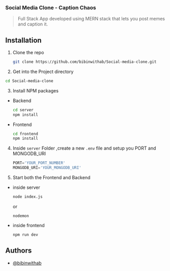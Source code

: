 
### Social Media Clone - Caption Chaos

>Full Stack App developed using MERN stack that lets you post memes and caption it.

## Installation

1. Clone the repo
   ```sh
   git clone https://github.com/bibinwithab/Social-media-clone.git
   ```

2. Get into the Project directory
  ```sh
  cd Social-media-clone
  ```

3. Install NPM packages

- Backend
   ```sh
   cd server
   npm install
   ```
- Frontend
   ```sh
   cd frontend
   npm install
   ```
4. Inside `server` Folder ,create a new `.env` file and setup you PORT and MONGODB_URI
   ```js
   PORT='YOUR_PORT_NUMBER' 
   MONGODB_URI='YOUR_MONGODB_URI'
   ```
5. Start both the Frontend and Backend
- inside server
   ```sh
   node index.js
   ```
   or
   ```
   nodemon
   ```
- inside frontend
   ```sh
   npm run dev
   ```
## Authors

- [@bibinwithab](https://www.github.com/bibinwithab)

